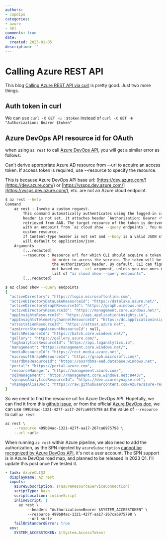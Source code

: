 ```yaml
---
authors:
- copdips
categories:
- azure
- api
comments: true
date:
  created: 2023-01-05
description: ''
---
```


# Calling Azure REST API

This blog [Calling Azure REST API via curl](https://mauridb.medium.com/calling-azure-rest-api-via-curl-eb10a06127) is pretty good. Just two more things.

<!-- more -->

## Auth token in curl

We can use `curl -X GET -u :$token` instead of `curl -X GET -H "Authorization: Bearer $token"`

## Azure DevOps API resource id for OAuth

when using `az rest` to call [Azure DevOps API](https://learn.microsoft.com/en-us/rest/api/azure/devops/), you will get a similar error as follows:

Can't derive appropriate Azure AD resource from --url to acquire an access token. If access token is required, use --resource to specify the resource.

<!-- more -->

This is because Azure DevOps API base url: [https://dev.azure.com/](https://dev.azure.com/) or [https://vssps.dev.azure.com/](https://vssps.dev.azure.com/), etc. are not an Azure cloud endpoint.

```bash
$ az rest --help
Command
    az rest : Invoke a custom request.
        This command automatically authenticates using the logged-in credential: If Authorization
        header is not set, it attaches header `Authorization: Bearer <token>`, where `<token>` is
        retrieved from AAD. The target resource of the token is derived from --url if --url starts
        with an endpoint from `az cloud show --query endpoints`. You may also use --resource for a
        custom resource.
        If Content-Type header is not set and --body is a valid JSON string, Content-Type header
        will default to application/json.
    Arguments
        [...redacted]
        --resource : Resource url for which CLI should acquire a token from AAD
                     in order to access the service. The token will be placed in
                     the Authorization header. By default, CLI can figure this
                     out based on --url argument, unless you use ones not in the
                     list of "az cloud show --query endpoints".
        [...redacted]
```

```bash
$ az cloud show --query endpoints
{
  "activeDirectory": "https://login.microsoftonline.com",
  "activeDirectoryDataLakeResourceId": "https://datalake.azure.net/",
  "activeDirectoryGraphResourceId": "https://graph.windows.net/",
  "activeDirectoryResourceId": "https://management.core.windows.net/",
  "appInsightsResourceId": "https://api.applicationinsights.io",
  "appInsightsTelemetryChannelResourceId": "https://dc.applicationinsights.azure.com/v2/track",
  "attestationResourceId": "https://attest.azure.net",
  "azmirrorStorageAccountResourceId": null,
  "batchResourceId": "https://batch.core.windows.net/",
  "gallery": "https://gallery.azure.com/",
  "logAnalyticsResourceId": "https://api.loganalytics.io",
  "management": "https://management.core.windows.net/",
  "mediaResourceId": "https://rest.media.azure.net",
  "microsoftGraphResourceId": "https://graph.microsoft.com/",
  "ossrdbmsResourceId": "https://ossrdbms-aad.database.windows.net",
  "portal": "https://portal.azure.com",
  "resourceManager": "https://management.azure.com/",
  "sqlManagement": "https://management.core.windows.net:8443/",
  "synapseAnalyticsResourceId": "https://dev.azuresynapse.net",
  "vmImageAliasDoc": "https://raw.githubusercontent.com/Azure/azure-rest-api-specs/master/arm-compute/quickstart-templates/aliases.json"
}
```

So we need to find the resource url for Azure DevOps API. Hopefully, we can find it from this [github issue](https://github.com/Azure/azure-cli/issues/7618#issuecomment-909822540), or from the official [Azure DevOps doc](https://learn.microsoft.com/en-us/azure/devops/organizations/accounts/manage-personal-access-tokens-via-api?view=azure-devops#configure-a-quickstart-application), we can use `499b84ac-1321-427f-aa17-267ca6975798` as the value of `--resource` to call `az rest`:

```bash
az rest \
    --resource 499b84ac-1321-427f-aa17-267ca6975798 \
    --url <url>
```

When running `az rest` within Azure pipeline, we also need to add the authorization, as the SPN injected by `azureSubscription` [cannot be recognized by Azure DevOps API](https://learn.microsoft.com/en-us/azure/devops/release-notes/roadmap/support-azure-managed-identities), it's not a user account. The SPN support is in Azure DevOps road map, and planned to be released in 2023 Q1. I'll update this post once I've tested it.

```yaml
- task: AzureCLI@2
  displayName: Az rest
  inputs:
    azureSubscription: $(azureResourceServiceConnection)
    scriptType: bash
    scriptLocation: inlineScript
    inlineScript: |
      az rest \
          --headers "Authorization=Bearer $SYSTEM_ACCESSTOKEN" \
          --resource 499b84ac-1321-427f-aa17-267ca6975798 \
          --url <url>
    failOnStandardError: true
  env:
    SYSTEM_ACCESSTOKEN: $(System.AccessToken)
```
